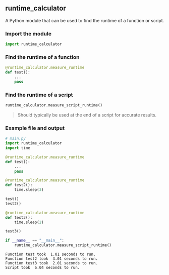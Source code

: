 ## runtime_calculator
A Python module that can be used to find the runtime of a function or script.

### Import the module

```python
import runtime_calculator
```

### Find the runtime of a function

```python
@runtime_calculator.measure_runtime
def test():
    ...
    pass
```

### Find the runtime of a script

```python
runtime_calculator.measure_script_runtime()
```
> Should typically be used at the end of a script for accurate results.

### Example file and output
```python
# main.py
import runtime_calculator
import time

@runtime_calculator.measure_runtime
def test():
    ...
    pass

@runtime_calculator.measure_runtime
def test2():
    time.sleep(3)

test()
test2()

@runtime_calculator.measure_runtime
def test3():
    time.sleep(2)

test3()

if __name__ == "__main__":
    runtime_calculator.measure_script_runtime()
```

```plaintext
Function test took  1.01 seconds to run.
Function test2 took  3.01 seconds to run.
Function test3 took  2.01 seconds to run.
Script took  6.04 seconds to run.
```
